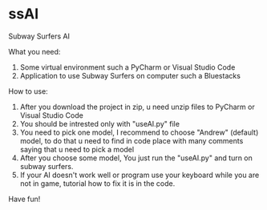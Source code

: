# ssAI
Subway Surfers AI

What you need:
1. Some virtual environment such a PyCharm or Visual Studio Code
2. Application to use Subway Surfers on computer such a Bluestacks

How to use:
1. After you download the project in zip, u need unzip files to PyCharm or Visual Studio Code
2. You should be intrested only with "useAI.py" file
3. You need to pick one model, I recommend to choose "Andrew" (default) model, to do that u need to find in code place with many comments saying that u need to pick a model
4. After you choose some model, You just run the "useAI.py" and turn on subway surfers.
5. If your AI doesn't work well or program use your keyboard while you are not in game, tutorial how to fix it is in the code.

Have fun!
